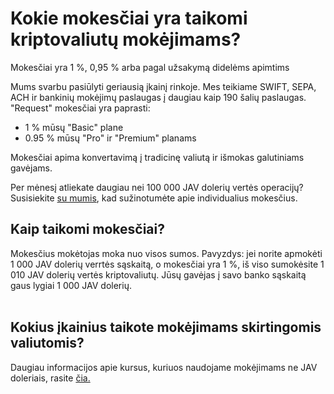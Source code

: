 # Kokie mokesčiai yra taikomi kriptovaliutų mokėjimams?

Mokesčiai yra 1 %, 0,95 % arba pagal užsakymą didelėms apimtims

Mums svarbu pasiūlyti geriausią įkainį rinkoje. Mes teikiame SWIFT, SEPA, ACH ir bankinių mokėjimų paslaugas į daugiau kaip 190 šalių paslaugas. "Request" mokesčiai yra paprasti:

* 1 % mūsų "Basic" plane
* 0.95 % mūsų "Pro" ir "Premium" planams

Mokesčiai apima konvertavimą į tradicinę valiutą ir išmokas galutiniams gavėjams.

Per mėnesį atliekate daugiau nei 100 000 JAV dolerių vertės operacijų? Susisiekite [su mumis](https://www.request.finance/demo), kad sužinotumėte apie individualius mokesčius.

## Kaip taikomi mokesčiai? <a href="#h_b9321b872b" id="h_b9321b872b"></a>

Mokesčius mokėtojas moka nuo visos sumos. Pavyzdys: jei norite apmokėti 1 000 JAV dolerių verrtės sąskaitą, o mokesčiai yra 1 %, iš viso sumokėsite 1 010 JAV dolerių vertės kriptovaliutų. Jūsų gavėjas į savo banko sąskaitą gaus lygiai 1 000 JAV dolerių.\
​

## Kokius įkainius taikote mokėjimams skirtingomis valiutomis? <a href="#h_18293d2a26" id="h_18293d2a26"></a>

Daugiau informacijos apie kursus, kuriuos naudojame mokėjimams ne JAV doleriais, rasite [čia.](https://help.request.finance/en/articles/8824889-which-rate-is-used-for-the-crypto-to-fiat-conversion)
